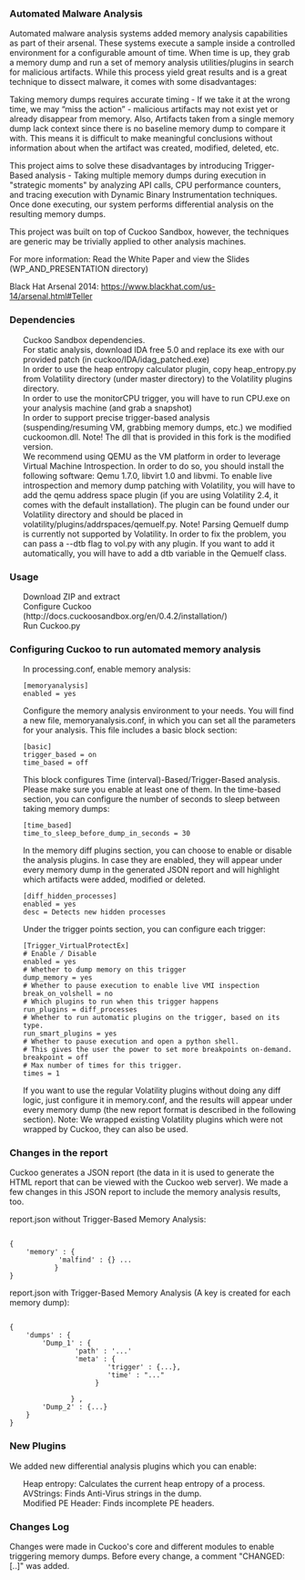 <h3>
<a name="user-content-authors" class="anchor" href="#dependencies" aria-hidden="true"><span class="octicon octicon-link"></span></a>Automated Malware Analysis</h3>

Automated malware analysis systems added memory analysis capabilities as part of their arsenal. These systems execute a sample inside a controlled environment for a configurable amount of time. When time is up, they grab a memory dump and run a set of memory analysis utilities/plugins in search for malicious artifacts. While this process yield great results and is a great technique to dissect malware, it comes with some disadvantages:

Taking memory dumps requires accurate timing - If we take it at the wrong time, we may “miss the action” - malicious artifacts may not exist yet or already disappear from memory.
Also, Artifacts taken from a single memory dump lack context since there is no baseline memory dump to compare
it with. This means it is difficult to make meaningful conclusions without information about when the artifact was created,
modified, deleted, etc.

This project aims to solve these disadvantages by introducing Trigger-Based analysis - Taking multiple memory dumps during execution in "strategic moments" by analyzing API calls, CPU performance counters, and tracing execution with Dynamic Binary Instrumentation techniques. Once done executing, our system performs differential analysis on the resulting memory dumps.

This project was built on top of Cuckoo Sandbox, however, the techniques are generic may be trivially applied to other analysis machines. 

For more information: Read the White Paper and view the Slides (WP_AND_PRESENTATION directory)

Black Hat Arsenal 2014: 
https://www.blackhat.com/us-14/arsenal.html#Teller



<h3>
<a name="user-content-authors" class="anchor" href="#dependencies" aria-hidden="true"><span class="octicon octicon-link"></span></a>Dependencies</h3>
<ul class="task-list">
<li>Cuckoo Sandbox dependencies.</li>
<li>For static analysis, download IDA free 5.0 and replace its exe with our provided patch (in cuckoo/IDA/idag_patched.exe)</li>
<li>In order to use the heap entropy calculator plugin, copy heap_entropy.py from Volatility directory (under master directory) to the Volatility plugins directory.</li>
<li>In order to use the monitorCPU trigger, you will have to run CPU.exe on your analysis machine (and grab a snapshot)</li>
<li>In order to support precise trigger-based analysis (suspending/resuming VM, grabbing memory dumps, etc.) we modified cuckoomon.dll. 
Note! The dll that is provided in this fork is the modified version.</li>
<li>We recommend using QEMU as the VM platform in order to leverage Virtual Machine Introspection. In order to do so, you should install the following software: Qemu 1.7.0, libvirt 1.0 and libvmi.
To enable live introspection and memory dump patching with Volatility, you will have to add the qemu address space plugin (if you are using Volatility 2.4, it comes with the default installation). The plugin can be found under our Volatility directory and should be placed in volatility/plugins/addrspaces/qemuelf.py. 
Note! Parsing Qemuelf dump is currently not supported by Volatility. In order to fix the problem, you can pass a --dtb flag to vol.py with any plugin. If you want to add it automatically, you will have to add a dtb variable in the Qemuelf class.</li>
</ul>

<h3>
<a name="user-content-authors" class="anchor" href="#dependencies" aria-hidden="true"><span class="octicon octicon-link"></span></a>Usage</h3>
<ul class="task-list">
<li>Download ZIP and extract</li>
<li>Configure Cuckoo (http://docs.cuckoosandbox.org/en/0.4.2/installation/)</li>
<li>Run Cuckoo.py</li>
</ul>

<h3>
<a name="user-content-authors" class="anchor" href="#dependencies" aria-hidden="true"><span class="octicon octicon-link"></span></a>Configuring Cuckoo to run automated memory analysis</h3>
<ul class="task-list">
<li>In processing.conf, enable memory analysis:
<pre><code>[memoryanalysis]
enabled = yes
</code></pre>
</li>
<li>Configure the memory analysis environment to your needs.
You will find a new file, memoryanalysis.conf, in which you can set all the parameters for your analysis. This file includes a basic block section:
<pre><code>[basic]
trigger_based = on
time_based = off
</code></pre>
This block configures Time (interval)-Based/Trigger-Based analysis. Please make sure you enable at least one of them.
In the time-based section, you can configure the number of seconds to sleep between taking memory dumps:
<pre><code>[time_based]
time_to_sleep_before_dump_in_seconds = 30
</code></pre>
In the memory diff plugins section, you can choose to enable or disable the analysis plugins.
In case they are enabled, they will appear under every memory dump in the generated JSON report and will highlight which artifacts were added, modified or deleted.
<pre><code>[diff_hidden_processes]
enabled = yes
desc = Detects new hidden processes
</code></pre>
Under the trigger points section, you can configure each trigger:
<pre><code>[Trigger_VirtualProtectEx]
# Enable / Disable
enabled = yes
# Whether to dump memory on this trigger
dump_memory = yes
# Whether to pause execution to enable live VMI inspection
break_on_volshell = no
# Which plugins to run when this trigger happens
run_plugins = diff_processes
# Whether to run automatic plugins on the trigger, based on its type.
run_smart_plugins = yes
# Whether to pause execution and open a python shell. 
# This gives the user the power to set more breakpoints on-demand.
breakpoint = off
# Max number of times for this trigger.
times = 1
</code></pre>
</li>
<li>If you want to use the regular Volatility plugins without doing any diff logic, just configure it in memory.conf, and the results will appear under every memory dump (the new report format is described in the following section).
Note: We wrapped existing Volatility plugins which were not wrapped by Cuckoo, they can also be used.</li>

</ul>
<h3>
<a name="user-content-authors" class="anchor" href="#dependencies" aria-hidden="true"><span class="octicon octicon-link"></span></a>Changes in the report</h3>
Cuckoo generates a JSON report (the data in it is used to generate the HTML report that can be viewed with the Cuckoo web server).
We made a few changes in this JSON report to include the memory analysis results, too.

report.json without Trigger-Based Memory Analysis:
<pre><code>
{
	'memory' : {
			'malfind' : {} ...
		   }
}
</code></pre>
report.json with Trigger-Based Memory Analysis (A key is created for each memory dump):
<pre><code>
{
	'dumps' : {
		'Dump_1' : {
				'path' : '...'
				'meta' : {
						'trigger' : {...},
						'time' : "..."
					 }
		
			   } ,
		'Dump_2' : {...}
	}
}
</code></pre>

<h3>
<a name="user-content-authors" class="anchor" href="#dependencies" aria-hidden="true"><span class="octicon octicon-link"></span></a>New Plugins</h3>
We added new differential analysis plugins which you can enable:
<ul class="task-list">
<li>Heap entropy: Calculates the current heap entropy of a process.</li>
<li>AVStrings: Finds Anti-Virus strings in the dump.</li>
<li>Modified PE Header: Finds incomplete PE headers.</li>
</ul>

<h3>
<a name="user-content-authors" class="anchor" href="#dependencies" aria-hidden="true"><span class="octicon octicon-link"></span></a>Changes Log</h3>
Changes were made in Cuckoo's core and different modules to enable triggering memory dumps. Before every change, a comment "CHANGED: [..]" was added.
